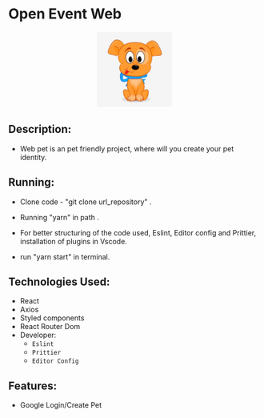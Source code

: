 <head>
	<h1>  Open Event Web</h1>
</head>
<body>
	<p align="center">
  <img src="logopet.jpg" width="150" title="Web Pet">
</p>
<div>

  ##  Description:
   - Web pet is an pet friendly project, where will you create your pet identity.

  ##  Running:
   - Clone code - "git clone url_repository" .
   - Running "yarn" in path .
   - For better structuring of the code used, Eslint, Editor config and Prittier, installation of plugins in Vscode.

   - run "yarn start" in terminal.

   ##  Technologies Used:
   - React
   - Axios
   - Styled components
   - React Router Dom
   - Developer:
        - `Eslint`
        - `Prittier`
        - `Editor Config`

  ## Features:
  - Google Login/Create Pet

</div>

</body>
